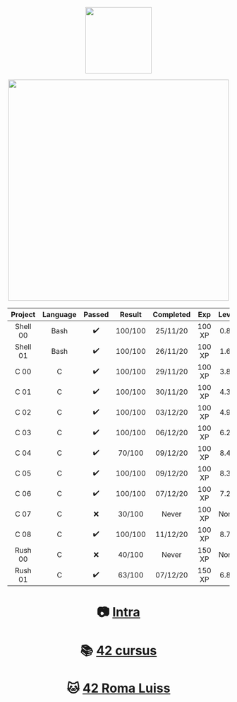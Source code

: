 <p align="center">
  <img src="https://www.42.fr/wp-content/themes/42/images/42_logo_black.svg" width="150" />
</p>
<p align="center">
  <img src="http://badge42.herokuapp.com/api/stats/cserapon?darkmode=true&cursus=C%20Piscine" width="500" />
</p>

| Project | Language | Passed | Result | Completed | Exp | Level |
|:-------:|:--------:|:------:|:------:|:---------:|:---:|:-----:|
Shell 00|Bash|✔️|100/100|25/11/20|100 XP|0.88
Shell 01|Bash|✔️|100/100|26/11/20|100 XP|1.67
C 00|C|✔️|100/100|29/11/20|100 XP|3.83
C 01|C|✔️|100/100|30/11/20|100 XP|4.39
C 02|C|✔️|100/100|03/12/20|100 XP|4.92
C 03|C|✔️|100/100|06/12/20|100 XP|6.22
C 04|C|✔️|70/100|09/12/20|100 XP|8.41
C 05|C|✔️|100/100|09/12/20|100 XP|8.35
C 06|C|✔️|100/100|07/12/20|100 XP|7.20
C 07|C|❌|30/100|Never|100 XP|None
C 08|C|✔️|100/100|11/12/20|100 XP|8.74
Rush 00|C|❌|40/100|Never|150 XP|None
Rush 01|C|✔️|63/100|07/12/20|150 XP|6.82

<h1 align="center"> 
  
📷 [Intra](https://profile.intra.42.fr/users/cserapon) 
</h1>

<h1 align="center"> 
  
📚 [42 cursus](https://github.com/siraponte/cursus_42)
</h1>

<h1 align="center"> 
  
🐱 [42 Roma Luiss](https://42roma.it/en/) 
</h1>
